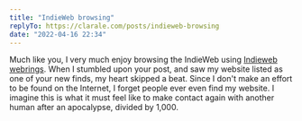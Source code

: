 ```yaml
---
title: "IndieWeb browsing"
replyTo: https://clarale.com/posts/indieweb-browsing
date: "2022-04-16 22:34"
---
```

Much like you, I very much enjoy browsing the IndieWeb using [Indieweb webrings](https://xn--sr8hvo.ws/). When I stumbled upon your post, and saw my website listed as one of your new finds, my heart skipped a beat. Since I don't make an effort to be found on the Internet, I forget people ever even find my website. I imagine this is what it must feel like to make contact again with another human after an apocalypse, divided by 1,000.
